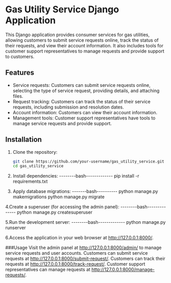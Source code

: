 
# Gas Utility Service Django Application

This Django application provides consumer services for gas utilities, allowing customers to submit service requests online, track the status of their requests, and view their account information. It also includes tools for customer support representatives to manage requests and provide support to customers.

## Features

- Service requests: Customers can submit service requests online, selecting the type of service request, providing details, and attaching files.
- Request tracking: Customers can track the status of their service requests, including submission and resolution dates.
- Account information: Customers can view their account information.
- Management tools: Customer support representatives have tools to manage service requests and provide support.

## Installation

1. Clone the repository:

   ```bash
   git clone https://github.com/your-username/gas_utility_service.git
   cd gas_utility_service

2. Install dependencies:
--------bash-------------
pip install -r requirements.txt

3. Apply database migrations:
-------bash----------
python manage.py makemigrations
python manage.py migrate

4.Create a superuser (for accessing the admin panel):
--------bash--------------
python manage.py createsuperuser

5.Run the development server:
--------bash-------------
python manage.py runserver

6.Access the application in your web browser at http://127.0.0.1:8000/.


###Usage
Visit the admin panel at http://127.0.0.1:8000/admin/ to manage service requests and user accounts.
Customers can submit service requests at http://127.0.0.1:8000/submit-request/.
Customers can track their requests at http://127.0.0.1:8000/track-request/.
Customer support representatives can manage requests at http://127.0.0.1:8000/manage-requests/.
